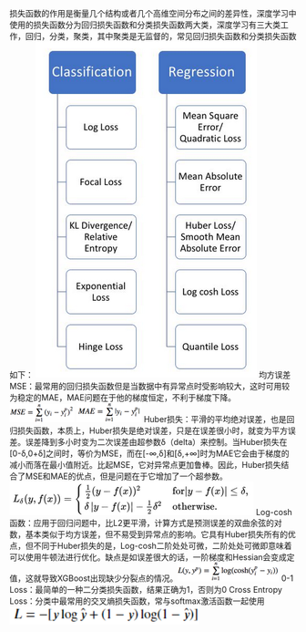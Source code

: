 损失函数的作用是衡量几个结构或者几个高维空间分布之间的差异性，深度学习中使用的损失函数分为回归损失函数和分类损失函数两大类，深度学习有三大类工作，回归，分类，聚类，其中聚类是无监督的，常见回归损失函数和分类损失函数如下：
 ![Image text](/强化学习过程中小知识点/images/a.png )
均方误差MSE：最常用的回归损失函数但是当数据中有异常点时受影响较大，这时可用较为稳定的MAE，MAE问题在于他的梯度恒定，不利于梯度下降。![Image text](/强化学习过程中小知识点/images/b.png )
![Image text](/强化学习过程中小知识点/images/c.png )
Huber损失：平滑的平均绝对误差，也是回归损失函数，本质上，Huber损失是绝对误差，只是在误差很小时，就变为平方误差。误差降到多小时变为二次误差由超参数δ（delta）来控制。当Huber损失在[0-δ,0+δ]之间时，等价为MSE，而在[-∞,δ]和[δ,+∞]时为MAE它会由于梯度的减小而落在最小值附近。比起MSE，它对异常点更加鲁棒。因此，Huber损失结合了MSE和MAE的优点，但是问题在于它增加了一个超参数。![Image text](/强化学习过程中小知识点/images/d.png )
Log-cosh函数：应用于回归问题中，比L2更平滑，计算方式是预测误差的双曲余弦的对数，基本类似于均方误差，但不易受到异常点的影响。它具有Huber损失所有的优点，但不同于Huber损失的是，Log-cosh二阶处处可微，二阶处处可微即意味着可以使用牛顿法进行优化。缺点是如误差很大的话，一阶梯度和Hessian会变成定值，这就导致XGBoost出现缺少分裂点的情况。![Image text](/强化学习过程中小知识点/images/e.png )
0-1 Loss：最简单的一种二分类损失函数，结果正确为1，否则为0
Cross Entropy Loss：分类中最常用的交叉熵损失函数，常与softmax激活函数一起使用![Image text]( /强化学习过程中小知识点/images/f.png )
